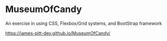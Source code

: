 # MuseumOfCandy
An exercise in using CSS, Flexbox/Grid systems, and BootStrap framework

https://james-pitt-dev.github.io/MuseumOfCandy/
